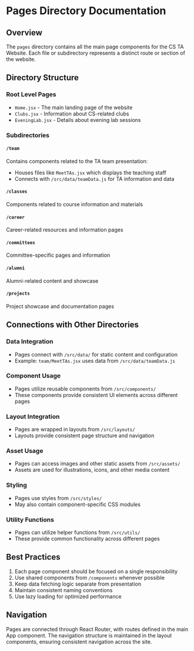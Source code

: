 # Pages Directory Documentation

## Overview
The `pages` directory contains all the main page components for the CS TA Website. Each file or subdirectory represents a distinct route or section of the website.

## Directory Structure

### Root Level Pages
- `Home.jsx` - The main landing page of the website
- `Clubs.jsx` - Information about CS-related clubs
- `EveningLab.jsx` - Details about evening lab sessions

### Subdirectories

#### `/team`
Contains components related to the TA team presentation:
- Houses files like `MeetTAs.jsx` which displays the teaching staff
- Connects with `/src/data/teamData.js` for TA information and data

#### `/classes`
Components related to course information and materials

#### `/career`
Career-related resources and information pages

#### `/committees`
Committee-specific pages and information

#### `/alumni`
Alumni-related content and showcase

#### `/projects`
Project showcase and documentation pages

## Connections with Other Directories

### Data Integration
- Pages connect with `/src/data/` for static content and configuration
- Example: `team/MeetTAs.jsx` uses data from `/src/data/teamData.js`

### Component Usage
- Pages utilize reusable components from `/src/components/`
- These components provide consistent UI elements across different pages

### Layout Integration
- Pages are wrapped in layouts from `/src/layouts/`
- Layouts provide consistent page structure and navigation

### Asset Usage
- Pages can access images and other static assets from `/src/assets/`
- Assets are used for illustrations, icons, and other media content

### Styling
- Pages use styles from `/src/styles/`
- May also contain component-specific CSS modules

### Utility Functions
- Pages can utilize helper functions from `/src/utils/`
- These provide common functionality across different pages

## Best Practices
1. Each page component should be focused on a single responsibility
2. Use shared components from `/components` whenever possible
3. Keep data fetching logic separate from presentation
4. Maintain consistent naming conventions
5. Use lazy loading for optimized performance

## Navigation
Pages are connected through React Router, with routes defined in the main App component. The navigation structure is maintained in the layout components, ensuring consistent navigation across the site.
